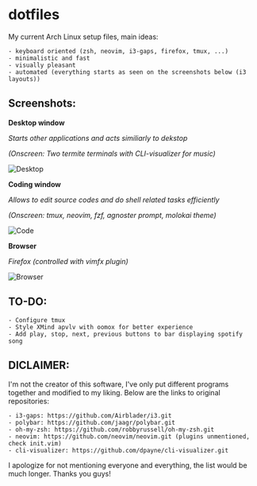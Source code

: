 **dotfiles**
=========

My current Arch Linux setup files, main ideas:

	- keyboard oriented (zsh, neovim, i3-gaps, firefox, tmux, ...)
	- minimalistic and fast
	- visually pleasant
	- automated (everything starts as seen on the screenshots below (i3 layouts))

**Screenshots:**
--------------
**Desktop window**

*Starts other applications and acts similiarly to dekstop*

*(Onscreen: Two termite terminals with CLI-visualizer for music)*

![Desktop](https://github.com/vyzyv/dotfiles/raw/master/screenshots/main.png?raw=true "Desktop")

**Coding window**

*Allows to edit source codes and do shell related tasks efficiently*

*(Onscreen: tmux, neovim, fzf, agnoster prompt, molokai theme)*

![Code](https://github.com/vyzyv/dotfiles/raw/master/screenshots/code.png?raw=true "Code")

**Browser**

*Firefox (controlled with vimfx plugin)*

![Browser](https://github.com/vyzyv/dotfiles/raw/master/screenshots/firefox.png?raw=true "Browser")

**TO-DO:**
---------
	- Configure tmux
	- Style XMind apvlv with oomox for better experience
	- Add play, stop, next, previous buttons to bar displaying spotify song

**DICLAIMER:**
--------------
I'm not the creator of this software, I've only put different programs together and modified to my liking.
Below are the links to original repositories:

	- i3-gaps: https://github.com/Airblader/i3.git
	- polybar: https://github.com/jaagr/polybar.git
	- oh-my-zsh: https://github.com/robbyrussell/oh-my-zsh.git
	- neovim: https://github.com/neovim/neovim.git (plugins unmentioned, check init.vim)
	- cli-visualizer: https://github.com/dpayne/cli-visualizer.git

I apologize for not mentioning everyone and everything, the list would be much longer.
Thanks you guys!
